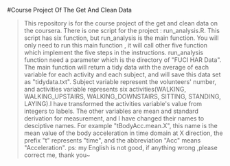 #Course Project Of The Get And Clean Data
> This repository is for the course project of the get and clean data on the coursera.
> There is one script for the project : run_analysis.R. This script has six function, but run_analysis is the main function. You will only need to run this main function , it will call other five function which implement the five steps in the instructions. run_analysis function need a parameter which is the directory of "FUCI HAR Data".
> The main function will return a tidy data with the average of each variable for each activity and each subject, and will save this data set as "tidydata.txt". Subject variable represent the volunteers' number, and activities variable represents six activities(WALKING, WALKING_UPSTAIRS, WALKING_DOWNSTAIRS, SITTING, STANDING, LAYING).I have transformed the activities variable's value from integers to labels. The other variables are mean and standard derivation for measurement, and I have changed their names to desciptive names. For example "tBodyAcc.mean.X", this name is the mean value of the body acceleration in time domain at X direction, the prefix "t" represents "time", and the abbreviation "Acc" means "Acceleration".
> ps: my English is not good, if anything wrong ,please correct me, thank you~
